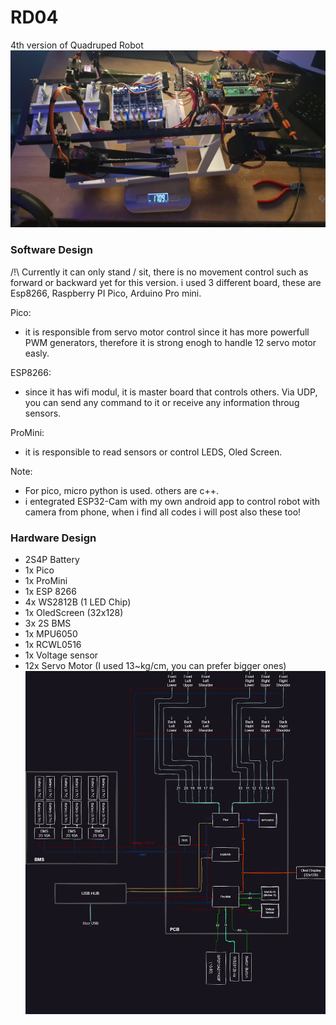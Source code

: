 # RD04
4th version of Quadruped Robot
[![Videoyu izleyin](https://github.com/TkRsln/RD04/blob/main/images/20231010_022251.jpg?raw=true)](https://drive.google.com/file/d/1RnupB3pll7MTt-dQoDKnbMLql6xzSinr/view?usp=sharing)


### Software Design
/!\ Currently it can only stand / sit, there is no movement control such as forward or backward yet for this version.
i used 3 different board, these are Esp8266, Raspberry PI Pico, Arduino Pro mini.

Pico:
- it is responsible from servo motor control since it has more powerfull PWM generators, therefore it is strong enogh to handle 12 servo motor easly.

ESP8266:
- since it has wifi modul, it is master board that controls others. Via UDP, you can send any command to it or receive any information throug sensors.

ProMini:
- it is responsible to read sensors or control LEDS, Oled Screen.

Note:
- For pico, micro python is used. others are c++. 
- i entegrated ESP32-Cam with my own android app to control robot with camera from phone, when i find all codes i will post also these too!
 
### Hardware Design
- 2S4P Battery
- 1x Pico
- 1x ProMini
- 1x ESP 8266
- 4x WS2812B (1 LED Chip)
- 1x OledScreen (32x128)
- 3x 2S BMS
- 1x MPU6050
- 1x RCWL0516
- 1x Voltage sensor
- 12x Servo Motor (I used 13~kg/cm, you can prefer bigger ones)
![alt text](https://github.com/TkRsln/RD04/blob/main/images/RoboV2.drawio%20(6).png?raw=true)

